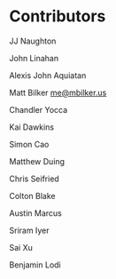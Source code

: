 # Contributors

JJ Naughton

John Linahan

Alexis John Aquiatan

Matt Bilker <me@mbilker.us>

Chandler Yocca

Kai Dawkins

Simon Cao

Matthew Duing

Chris Seifried

Colton Blake

Austin Marcus

Sriram Iyer

Sai Xu

Benjamin Lodi

